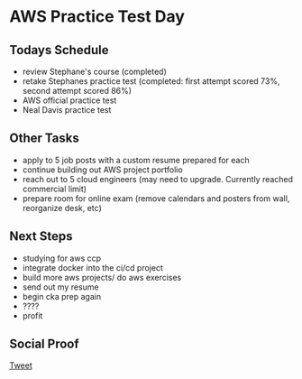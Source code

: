 
# AWS Practice Test Day

## Todays Schedule

- review Stephane's course (completed)
- retake Stephanes practice test (completed: first attempt scored 73%, second attempt scored 86%)
- AWS official practice test
- Neal Davis practice test

## Other Tasks

- apply to 5 job posts with a custom resume prepared for each
- continue building out AWS project portfolio
- reach out to 5 cloud engineers (may need to upgrade. Currently reached commercial limit)
- prepare room for online exam (remove calendars and posters from wall, reorganize desk, etc)

## Next Steps

- studying for aws ccp
- integrate docker into the ci/cd project
- build more aws projects/ do aws exercises
- send out my resume
- begin cka prep again
- ????
- profit

## Social Proof

[Tweet](https://twitter.com/lrnallday/status/1338135491598807042)
